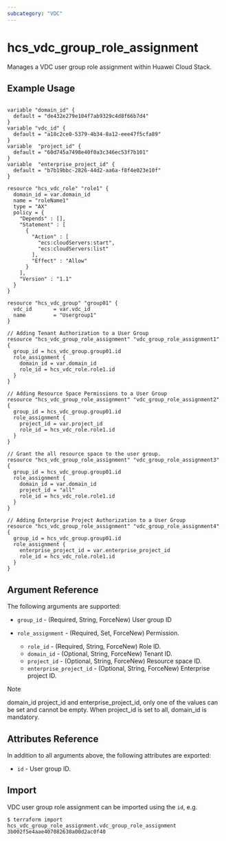 ```yaml
---
subcategory: "VDC"
---
```


# hcs_vdc_group_role_assignment

Manages a VDC user group role assignment within Huawei Cloud Stack.

## Example Usage

```hcl

variable "domain_id" {
  default = "de432e279e104f7ab9329c4d8f66b7d4"
}
variable "vdc_id" {
  default = "a18c2ce0-5379-4b34-8a12-eee47f5cfa89"
}
variable  "project_id" {
  default = "60d745a7498e40f0a3c346ec53f7b101"
}
variable  "enterprise_project_id" {
  default = "b7b19bbc-2826-44d2-aa6a-f8f4e023e10f"
}

resource "hcs_vdc_role" "role1" {
  domain_id = var.domain_id
  name = "roleName1"
  type = "AX"
  policy = {
    "Depends" : [],
    "Statement" : [
      {
        "Action" : [
          "ecs:cloudServers:start",
          "ecs:cloudServers:list"
        ],
        "Effect" : "Allow"
      }
    ],
    "Version" : "1.1"
  }
}

resource "hcs_vdc_group" "group01" {
  vdc_id       = var.vdc_id
  name         = "Usergroup1"
}

// Adding Tenant Authorization to a User Group
resource "hcs_vdc_group_role_assignment" "vdc_group_role_assignment1" {
  group_id = hcs_vdc_group.group01.id
  role_assignment {
    domain_id = var.domain_id
    role_id = hcs_vdc_role.role1.id
  }
}

// Adding Resource Space Permissions to a User Group
resource "hcs_vdc_group_role_assignment" "vdc_group_role_assignment2" {
  group_id = hcs_vdc_group.group01.id
  role_assignment {
    project_id = var.project_id
    role_id = hcs_vdc_role.role1.id
  }
}

// Grant the all resource space to the user group.
resource "hcs_vdc_group_role_assignment" "vdc_group_role_assignment3" {
  group_id = hcs_vdc_group.group01.id
  role_assignment {
    domain_id = var.domain_id
    project_id = "all"
    role_id = hcs_vdc_role.role1.id
  }
}

// Adding Enterprise Project Authorization to a User Group
resource "hcs_vdc_group_role_assignment" "vdc_group_role_assignment4" {
  group_id = hcs_vdc_group.group01.id
  role_assignment {
    enterprise_project_id = var.enterprise_project_id
    role_id = hcs_vdc_role.role1.id
  }
}

```

## Argument Reference

The following arguments are supported:

* `group_id` - (Required, String, ForceNew) User group ID

* `role_assignment` - (Required, Set, ForceNew) Permission.
  * `role_id` - (Required, String, ForceNew) Role ID.
  * `domain_id` - (Optional, String, ForceNew) Tenant ID.
  * `project_id` - (Optional, String, ForceNew) Resource space ID.
  * `enterprise_project_id` - (Optional, String, ForceNew) Enterprise project ID.

>[!NOTE]
>
> domain_id project_id and enterprise_project_id, only one of the values can be set and cannot be empty. When project_id is set to all, domain_id is mandatory.

## Attributes Reference

In addition to all arguments above, the following attributes are exported:

* `id` - User group ID.

## Import

VDC user group role assignment can be imported using the `id`, e.g.

```
$ terraform import hcs_vdc_group_role_assignment.vdc_group_role_assignment 3b002f5e4aae407082630a00d2ac0f40
```